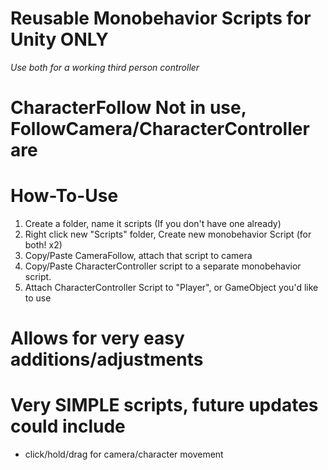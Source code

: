 # Reusable Monobehavior Scripts for Unity ONLY
*Use both for a working third person controller*
# CharacterFollow Not in use, FollowCamera/CharacterController are
#
# How-To-Use
1. Create a folder, name it scripts (If you don't have one already)
2. Right click new "Scripts" folder, Create new monobehavior Script (for both! x2)
3. Copy/Paste CameraFollow, attach that script to camera
4. Copy/Paste CharacterController script to a separate monobehavior script.
5. Attach CharacterController Script to "Player", or GameObject you'd like to use
# Allows for very easy additions/adjustments
# Very SIMPLE scripts, future updates could include 
- click/hold/drag for camera/character movement
